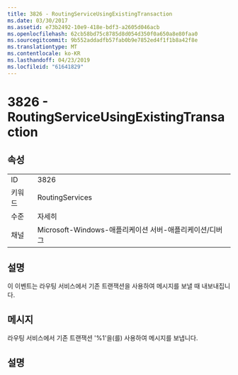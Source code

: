 ```yaml
---
title: 3826 - RoutingServiceUsingExistingTransaction
ms.date: 03/30/2017
ms.assetid: e73b2492-10e9-418e-bdf3-a2605d046acb
ms.openlocfilehash: 62cb58bd75c8785d8d054d350f0a650a8e80faa0
ms.sourcegitcommit: 9b552addadfb57fab0b9e7852ed4f1f1b8a42f8e
ms.translationtype: MT
ms.contentlocale: ko-KR
ms.lasthandoff: 04/23/2019
ms.locfileid: "61641829"
---
```

# <a name="3826---routingserviceusingexistingtransaction"></a>3826 - RoutingServiceUsingExistingTransaction
## <a name="properties"></a>속성  
  
|||  
|-|-|  
|ID|3826|  
|키워드|RoutingServices|  
|수준|자세히|  
|채널|Microsoft-Windows-애플리케이션 서버-애플리케이션/디버그|  
  
## <a name="description"></a>설명  
 이 이벤트는 라우팅 서비스에서 기존 트랜잭션을 사용하여 메시지를 보낼 때 내보내집니다.  
  
## <a name="message"></a>메시지  
 라우팅 서비스에서 기존 트랜잭션 '%1'을(를) 사용하여 메시지를 보냅니다.  
  
## <a name="details"></a>설명
